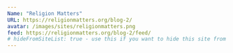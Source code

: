 ```yaml
---
Name: "Religion Matters"
URL: https://religionmatters.org/blog-2/
avatar: /images/sites/religionmatters.png
feed: https://religionmatters.org/blog-2/feed/
# hideFromSiteList: true - use this if you want to hide this site from the list of sites on this page: https://eleventy-m10y.lkmt.us/sites/
---
```

